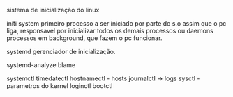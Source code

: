 
sistema de inicialização do linux

initi system primeiro processo a ser iniciado por parte do s.o assim que o pc liga, responsavel por inicializar todos os demais processos ou daemons processos em background, que fazem o pc funcionar.

systemd gerenciador de inicialização.

systemd-analyze blame


systemctl
timedatectl
hostnamectl - hosts
journalctl -> logs
sysctl - parametros do kernel
loginctl
bootctl

